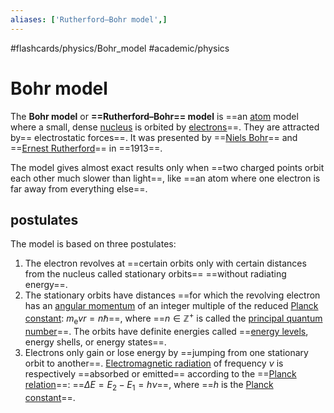 ```yaml
---
aliases: ['Rutherford–Bohr model',]
---
```


#flashcards/physics/Bohr_model #academic/physics

# Bohr model

The __Bohr model__ or __==Rutherford–Bohr== model__ is ==an [atom](atom.md) model where a small, dense [nucleus](nucleus.md) is orbited by [electrons](electron.md)==. They are attracted by== electrostatic forces==. It was presented by ==[Niels Bohr](Niels%20Bohr.md)== and ==[Ernest Rutherford](Ernest%20Rutherford.md)== in ==1913==.

The model gives almost exact results only when ==two charged points orbit each other much slower than light==, like ==an atom where one electron is far away from everything else==.

## postulates

The model is based on three postulates:

1. The electron revolves at ==certain orbits only with certain distances from the nucleus called stationary orbits== ==without radiating energy==.
2. The stationary orbits have distances ==for which the revolving electron has an [angular momentum](angular%20momentum.md) of an integer multiple of the reduced [Planck constant](Planck%20constant.md): $m_\mathrm{e}vr=n\hbar$==, where ==$n\in\mathbb{Z}^+$ is called the [principal quantum number](principal%20quantum%20number.md)==. The orbits have definite energies called ==[energy levels](energy%20level.md), energy shells, or energy states==.
3. Electrons only gain or lose energy by ==jumping from one stationary orbit to another==. [Electromagnetic radiation](electromagnetic%20radiation.md) of frequency $\nu$ is respectively ==absorbed or emitted== according to the ==[Planck relation](Planck%20relation.md)==: ==$\Delta{}E=E_2-E_1=h\nu$==, where ==$h$ is the [Planck constant](Planck%20constant)==.

